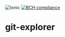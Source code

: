 
![Ionic](https://github.com/rodrigowaters/git-explorer/workflows/Ionic/badge.svg?branch=master)
[![BCH compliance](https://bettercodehub.com/edge/badge/rodrigowaters/git-explorer?branch=master)](https://bettercodehub.com/)

# git-explorer
